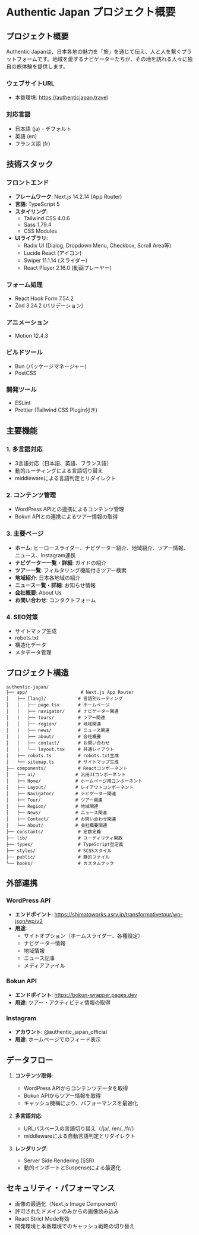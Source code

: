 # Authentic Japan プロジェクト概要

## プロジェクト概要

Authentic Japanは、日本各地の魅力を「旅」を通じて伝え、人と人を繋ぐプラットフォームです。地域を愛するナビゲーターたちが、その地を訪れる人々に独自の旅体験を提供します。

### ウェブサイトURL
- 本番環境: https://authenticjapan.travel

### 対応言語
- 日本語 (ja) - デフォルト
- 英語 (en)
- フランス語 (fr)

## 技術スタック

### フロントエンド
- **フレームワーク**: Next.js 14.2.14 (App Router)
- **言語**: TypeScript 5
- **スタイリング**: 
  - Tailwind CSS 4.0.6
  - Sass 1.79.4
  - CSS Modules
- **UIライブラリ**:
  - Radix UI (Dialog, Dropdown Menu, Checkbox, Scroll Area等)
  - Lucide React (アイコン)
  - Swiper 11.1.14 (スライダー)
  - React Player 2.16.0 (動画プレーヤー)

### フォーム処理
- React Hook Form 7.54.2
- Zod 3.24.2 (バリデーション)

### アニメーション
- Motion 12.4.3

### ビルドツール
- Bun (パッケージマネージャー)
- PostCSS

### 開発ツール
- ESLint
- Prettier (Tailwind CSS Plugin付き)

## 主要機能

### 1. 多言語対応
- 3言語対応（日本語、英語、フランス語）
- 動的ルーティングによる言語切り替え
- middlewareによる言語判定とリダイレクト

### 2. コンテンツ管理
- WordPress APIとの連携によるコンテンツ管理
- Bokun APIとの連携によるツアー情報の取得

### 3. 主要ページ
- **ホーム**: ヒーロースライダー、ナビゲーター紹介、地域紹介、ツアー情報、ニュース、Instagram連携
- **ナビゲーター一覧・詳細**: ガイドの紹介
- **ツアー一覧**: フィルタリング機能付きツアー検索
- **地域紹介**: 日本各地域の紹介
- **ニュース一覧・詳細**: お知らせ情報
- **会社概要**: About Us
- **お問い合わせ**: コンタクトフォーム

### 4. SEO対策
- サイトマップ生成
- robots.txt
- 構造化データ
- メタデータ管理

## プロジェクト構造

```
authentic-japan/
├── app/                    # Next.js App Router
│   ├── [lang]/            # 言語別ルーティング
│   │   ├── page.tsx       # ホームページ
│   │   ├── navigator/     # ナビゲーター関連
│   │   ├── tours/         # ツアー関連
│   │   ├── region/        # 地域関連
│   │   ├── news/          # ニュース関連
│   │   ├── about/         # 会社概要
│   │   ├── contact/       # お問い合わせ
│   │   └── layout.tsx     # 共通レイアウト
│   ├── robots.ts          # robots.txt生成
│   └── sitemap.ts         # サイトマップ生成
├── components/            # Reactコンポーネント
│   ├── ui/               # 汎用UIコンポーネント
│   ├── Home/             # ホームページ用コンポーネント
│   ├── Layout/           # レイアウトコンポーネント
│   ├── Navigator/        # ナビゲーター関連
│   ├── Tour/             # ツアー関連
│   ├── Region/           # 地域関連
│   ├── News/             # ニュース関連
│   ├── Contact/          # お問い合わせ関連
│   └── About/            # 会社概要関連
├── constants/             # 定数定義
├── lib/                   # ユーティリティ関数
├── types/                 # TypeScript型定義
├── styles/                # SCSSスタイル
├── public/                # 静的ファイル
└── hooks/                 # カスタムフック
```

## 外部連携

### WordPress API
- **エンドポイント**: https://shimatoworks.xsrv.jp/transformativetour/wp-json/wp/v2
- **用途**: 
  - サイトオプション（ホームスライダー、各種設定）
  - ナビゲーター情報
  - 地域情報
  - ニュース記事
  - メディアファイル

### Bokun API
- **エンドポイント**: https://bokun-wrapper.pages.dev
- **用途**: ツアー・アクティビティ情報の取得

### Instagram
- **アカウント**: @authentic_japan_official
- **用途**: ホームページでのフィード表示

## データフロー

1. **コンテンツ取得**:
   - WordPress APIからコンテンツデータを取得
   - Bokun APIからツアー情報を取得
   - キャッシュ機構により、パフォーマンスを最適化

2. **多言語対応**:
   - URLパスベースの言語切り替え（/ja/, /en/, /fr/）
   - middlewareによる自動言語判定とリダイレクト

3. **レンダリング**:
   - Server Side Rendering (SSR)
   - 動的インポートとSuspenseによる最適化

## セキュリティ・パフォーマンス

- 画像の最適化（Next.js Image Component）
- 許可されたドメインのみからの画像読み込み
- React Strict Mode有効
- 開発環境と本番環境でのキャッシュ戦略の切り替え